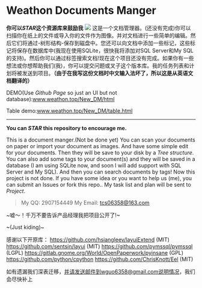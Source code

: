 # Weathon Documents Manger

**你可以*STAR*这个资源库来鼓励我**
<img src="https://www.weathon.top/New_DM/screenshot.png"/>
这是一个文档管理器。(还没有完成)你可以扫描你在纸上的文件或导入你的文件作为图像。并对文档进行一些简单的编辑。然后它们将通过-树形结构-保存到磁盘中。您还可以向文档中添加一些标记，这些标记将保存在数据库中(我现在使用SQLite，很快我将添加对SQL Server和My SQL的支持)。然后你可以通过标签搜索文档!现在这个项目还没有完成。如果你有一些想法或你想帮助我们(我)，你可以提交问题或叉子这个版本库。我的任务列表和计划将被发送到项目。**（由于在我写这份文档时中文输入法坏了，所以这是从英语文档翻译的）**

DEMO(Use *Github Page* so just an UI but not database):www.weathon.top/New_DM/html

Table demo:www.weathon.top/New_DM/table.html

---------
**You can *STAR* this repository to encourage me.**

This is a document manger.(Not be done yet) You can scan your documents on paper or import your document as images. And have some simple edit for your documents. Then they will be save to your disk by a *Tree structure*. You can also add some tags to your document(s) and they will be saved in a database (I am using SQLite now, and soon I will add support with SQL Server and My SQL). And then you can search documents by tags!
Now this project is not done. If you have some idea or you want to help us (me), you can submit an Issues or fork this repo..
My task list and plan will be sent to *Project*.


> My QQ: 2907154449
> My Email: tcs06358@163.com

~嘘～！千万不要告诉产品经理我把项目公开了!~

~(Just kiding)~

感谢以下开原库：
https://github.com/hsiangleev/layuiExtend (MIT)
https://github.com/sentsin/layui (MIT)
https://github.com/pymssql/pymssql (LGPL)
https://gitlab.gnome.org/World/OpenPaperwork/pyinsane (GPL)
https://github.com/python/cpython
https://github.com/ChrisKnott/Eel (MIT)

如有遗漏我们深表迁移，并请发送邮件到wguo6358@gmail.com说明情况，我们会尽快补上
